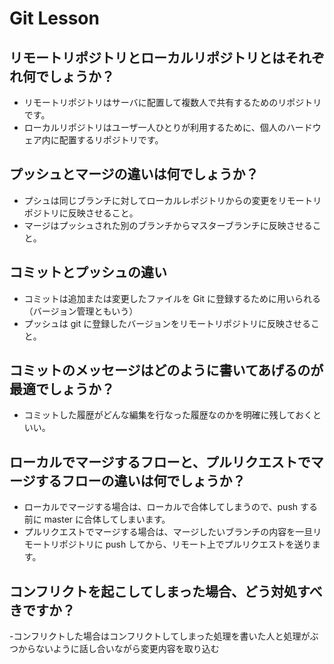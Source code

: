 # Git Lesson

## リモートリポジトリとローカルリポジトリとはそれぞれ何でしょうか？

- リモートリポジトリはサーバに配置して複数人で共有するためのリポジトリです。
- ローカルリポジトリはユーザ一人ひとりが利用するために、個人のハードウェア内に配置するリポジトリです。

## プッシュとマージの違いは何でしょうか？

- プシュは同じブランチに対してローカルレポジトリからの変更をリモートリポジトリに反映させること。
- マージはプッシュされた別のブランチからマスターブランチに反映させること。

## コミットとプッシュの違い

- コミットは追加または変更したファイルを Git に登録するために用いられる（バージョン管理ともいう）
- プッシュは git に登録したバージョンをリモートリポジトリに反映させること。

## コミットのメッセージはどのように書いてあげるのが最適でしょうか？

- コミットした履歴がどんな編集を行なった履歴なのかを明確に残しておくといい。

## ローカルでマージするフローと、プルリクエストでマージするフローの違いは何でしょうか？

- ローカルでマージする場合は、ローカルで合体してしまうので、push する前に master に合体してしまいます。
- プルリクエストでマージする場合は、マージしたいブランチの内容を一旦リモートリポジトリに push してから、リモート上でプルリクエストを送ります。

## コンフリクトを起こしてしまった場合、どう対処すべきですか？

-コンフリクトした場合はコンフリクトしてしまった処理を書いた人と処理がぶつからないように話し合いながら変更内容を取り込む
